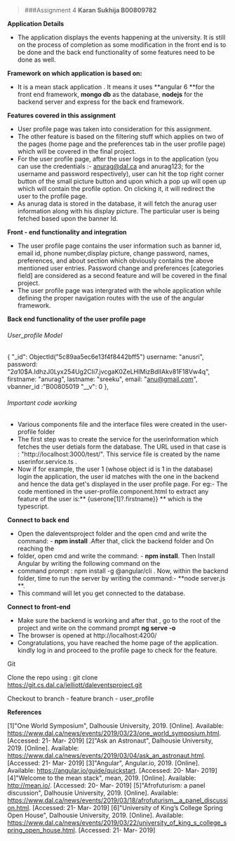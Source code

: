 > ###Assignment 4
**Karan Sukhija B00809782**



**Application Details**

- The application displays the events happening at the university. It is still on the process of completion as some modification in the front end is to be done and the back end functionality of some features need to be done as well.

**Framework on which application is based on:**

- It is a mean stack application . It means it uses **angular 6 **for the front end framework, **mongo db** as the database, **nodejs** for the backend server and express for the back end framework.

**Features covered in this assignment**

- User profile page was taken into consideration for this assignment. 
- The other feature is based on the filtering stuff which applies on two of the pages (home page and the preferences tab in the user profile page) which will be covered in the final project.
- For the user profile page,  after the user logs in to the application (you can use the credentials :- anurag@dal.ca and anurag123; for the username and password respectively), user can hit the top right corner button of the small picture button and upon which a pop up will open up which will contain the profile option. On clicking it, it will redirect the user to the profile page. 
- As anurag data is stored in the database, it will fetch the anurag user information along with his display picture. The particular user is being fetched based upon the banner Id.

**Front - end functionality and integration**
- The user profile page contains the user information such as banner id, email id, phone number,display picture, change password, names, preferences, and about section which obviously contains the above mentioned user entries. Password change and preferences [categories field] are considered as a second feature and will be covered in the final project.
- The user profile page was intergrated with the whole application while defining the proper navigation routes with the use of the angular framework.

**Back end functionality of the user profile page**

######  User_profile Model
 {
        "_id": ObjectId("5c89aa5ec6e13f4f8442bff5")
        username: "anusri",
        password: "$2a$10$A.IdhzJ0Lyx254Ug2CIi7.jvcgaK0ZeLHIMizBdIIAkv81F18Vw4q",
        firstname: "anurag",
        lastname: "sreeku",
        email: "anu@gmail.com",
		vbanner_id :"B00805019
        "__v": 0
    },

###### Important code working

- Various components file and the interface files were created in the user-profile folder
- The first step was to create the service for the userinformation which fetches the user detials form the database. The URL used in that case is : "http://localhost:3000/test/".  This service file is created by the name userinfor.service.ts . 
- Now if for example, the user 1 (whose object id is 1 in the database) login the application, the user id matches with the one in the backend and hence the data get's displayed in the user profile page. For eg:- The code mentioned in the user-profile.component.html to extract any feature of the user is:** {userone[1]?.firstname}} ** which is the typescript. 

**Connect to back end**
- Open the daleventsproject folder and the open cmd and write the command: - **npm install** .After that, click the backend folder and On reaching the
- folder, open cmd and write the command: - **npm install**. Then Install Angular by writing the following command on the 
- command prompt :  npm install -g @angular/cli . Now,  within the backend folder, time to run the server by writing the command:- **node server.js **.
- This command will let you get connected to the database. 

**Connect to front-end**
- Make sure the backend is working and after that , go to the root of the project and write on the  command prompt  **ng serve -o**
- The browser is opened at http://localhost:4200/
- Congratulations, you have reached the home page of the application. kindly log in and proceed to the profile page to check for the feature.

Git

Clone the repo using : git clone https://git.cs.dal.ca/jelliott/daleventsproject.git

Checkout to branch - feature branch - user_profile 

**References**

[1]"One World Symposium", Dalhousie University, 2019. [Online]. Available: https://www.dal.ca/news/events/2019/03/23/one_world_symposium.html. [Accessed: 21- Mar- 2019]
[2]"Ask an Astronaut", Dalhousie University, 2019. [Online]. Available: https://www.dal.ca/news/events/2019/03/04/ask_an_astronaut.html. [Accessed: 21- Mar- 2019]
[3]"Angular", Angular.io, 2019. [Online]. Available: https://angular.io/guide/quickstart. [Accessed: 20- Mar- 2019]
[4]"Welcome to the mean stack", mean, 2019. [Online]. Available: http://mean.io/. [Accessed: 20- Mar- 2019]
[5]"Afrofuturism: a panel discussion", Dalhousie University, 2019. [Online]. Available: https://www.dal.ca/news/events/2019/03/18/afrofuturism__a_panel_discussion.html. [Accessed: 21- Mar- 2019]
[6]"University of King’s College Spring Open House", Dalhousie University, 2019. [Online]. Available: https://www.dal.ca/news/events/2019/03/22/university_of_king_s_college_spring_open_house.html. [Accessed: 21- Mar- 2019]


